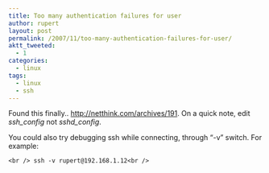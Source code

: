 ```yaml
---
title: Too many authentication failures for user
author: rupert
layout: post
permalink: /2007/11/too-many-authentication-failures-for-user/
aktt_tweeted:
  - 1
categories:
  - linux
tags:
  - linux
  - ssh
---
```

Found this finally.. <http://netthink.com/archives/191>. On a quick note, edit *ssh_config* not *sshd_config*.

You could also try debugging ssh while connecting, through &#8220;-v&#8221; switch. For example:

`<br />
ssh -v rupert@192.168.1.12<br />
`